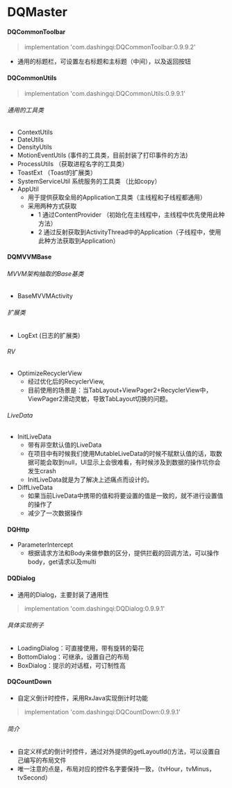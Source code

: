 # DQMaster

#### DQCommonToolbar
> implementation 'com.dashingqi:DQCommonToolbar:0.9.9.2'
- 通用的标题栏，可设置左右标题和主标题（中间），以及返回按钮

#### DQCommonUtils
> implementation 'com.dashingqi:DQCommonUtils:0.9.9.1'
###### 通用的工具类
- ContextUtils
- DateUtils
- DensityUtils
- MotionEventUtils (事件的工具类，目前封装了打印事件的方法)
- ProcessUtils （获取进程名字的工具类）
- ToastExt （Toast的扩展类）
- SystemServiceUtil 系统服务的工具类 （比如copy）
- AppUtil
  - 用于提供获取全局的Application工具类（主线程和子线程都通用）
  - 采用两种方式获取
    - 1 通过ContentProvider （初始化在主线程中，主线程中优先使用此种方法）
    - 2 通过反射获取到ActivityThread中的Application（子线程中，使用此种方法获取到Application）

#### DQMVVMBase

###### MVVM架构抽取的Base基类
- BaseMVVMActivity
###### 扩展类
- LogExt (日志的扩展类)

###### RV
- OptimizeRecyclerView
  - 经过优化后的RecyclerView,
  - 目前使用的场景是：当TabLayout+ViewPager2+RecyclerView中，ViewPager2滑动灵敏，导致TabLayout切换的问题。

###### LiveData
- InitLiveData
  - 带有非空默认值的LiveData
  - 在项目中有时候我们使用MutableLiveData的时候不赋默认值的话，取数据可能会取到null，UI显示上会很难看，有时候涉及到数据的操作坑你会发生crash
  - InitLiveData就是为了解决上述痛点而设计的。
- DiffLiveData
  - 如果当前LiveData中携带的值和将要设置的值是一致的，就不进行设置值的操作了
  - 减少了一次数据操作

#### DQHttp
- ParameterIntercept
  - 根据请求方法和Body来做参数的区分，提供拦截的回调方法，可以操作 body，get请求以及multi

#### DQDialog
- 通用的Dialog，主要封装了通用性
> implementation 'com.dashingqi:DQDialog:0.9.9.1'

###### 具体实现例子
- LoadingDialog：可直接使用，带有旋转的菊花
- BottomDialog：可继承，设置自己的布局
- BoxDialog：提示的对话框，可订制性高

#### DQCountDown
- 自定义倒计时控件，采用RxJava实现倒计时功能
> implementation 'com.dashingqi:DQCountDown:0.9.9.1'
###### 简介
- 自定义样式的倒计时控件，通过对外提供的getLayoutId()方法，可以设置自己编写的布局文件
- 唯一注意的点是，布局对应的控件名字要保持一致，（tvHour，tvMinus，tvSecond）

